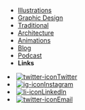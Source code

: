 - [Illustrations](pages/illustrations)
- [Graphic Design](pages/graphic-design)
- [Traditional](pages/traditional)
- [Architecture](pages/architecture)
- [Animations](pages/animations)
- [Blog](https://sohkimsoh.medium.com/)
- [Podcast](https://www.youtube.com/channel/UC3c9rB4impCRQTh4Fx9u5ZA)
- **Links**
<!-- Begin HTML for hover -->
<li onmouseover="iconHover(this)" onmouseout="iconUnhover(this)">
  <a href="https://twitter.com/sohkimsoh" target="_self"><img alt="twitter-icon" src="https://icongr.am/fontawesome/twitter.svg?color=4d4d4d&size=16">Twitter</a>
</li>
<li onmouseover="iconHover(this)" onmouseout="iconUnhover(this)">
  <a href="https://www.linkedin.com/in/sohkim/" target="_self"><img alt="ig-icon" src="https://icongr.am/fontawesome/instagram.svg?color=4d4d4d&size=16">Instagram</a>
</li>
<li onmouseover="iconHover(this)" onmouseout="iconUnhover(this)">
  <a href="https://www.linkedin.com/in/sohkim/" target="_self"><img alt="li-icon" src="https://icongr.am/fontawesome/linkedin.svg?color=4d4d4d&size=16">LinkedIn</a>
</li>
<li onmouseover="iconHover(this)" onmouseout="iconUnhover(this)">
  <a href="mailto:kimsohyun25@gmail.com" target="_self"><img alt="twitter-icon" src="https://icongr.am/clarity/email.svg?color=4d4d4d&size=16">Email</a>
</li>
